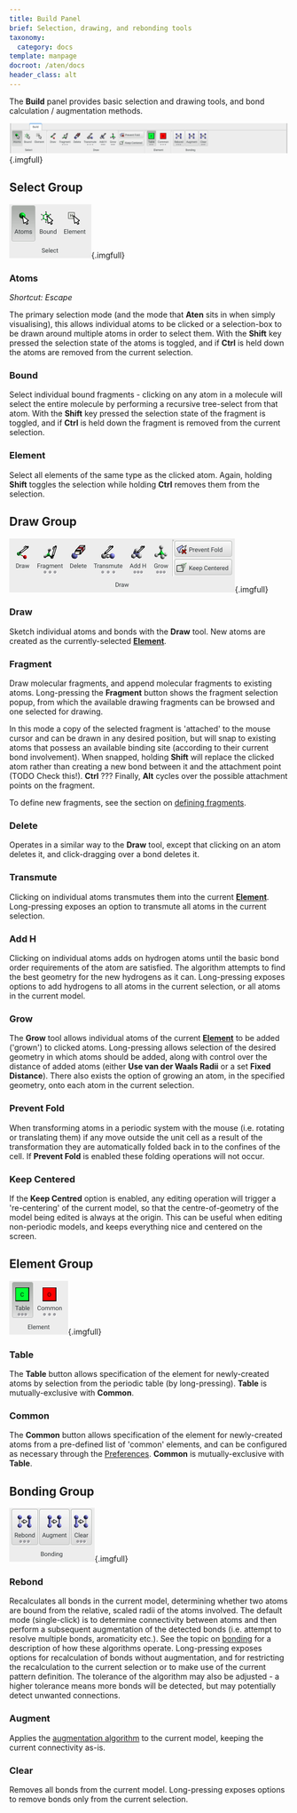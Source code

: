 ```yaml
---
title: Build Panel
brief: Selection, drawing, and rebonding tools
taxonomy:
  category: docs
template: manpage
docroot: /aten/docs
header_class: alt
---
```


The **Build** panel provides basic selection and drawing tools, and bond calculation / augmentation methods.

![Build Panel](panel.png){.imgfull}

## Select Group <a id="select"></a>

![Select Group](select.png){.imgfull}

### Atoms

_Shortcut: Escape_

The primary selection mode (and the mode that **Aten** sits in when simply visualising), this allows individual atoms to be clicked or a selection-box to be drawn around multiple atoms in order to select them. With the **Shift** key pressed the selection state of the atoms is toggled, and if **Ctrl** is held down the atoms are removed from the current selection.

### Bound

Select individual bound fragments - clicking on any atom in a molecule will select the entire molecule by performing a recursive tree-select from that atom. With the **Shift** key pressed the selection state of the fragment is toggled, and if **Ctrl** is held down the fragment is removed from the current selection.

### Element

Select all elements of the same type as the clicked atom. Again, holding **Shift** toggles the selection while holding **Ctrl** removes them from the selection.

## Draw Group <a id="draw"></a>

![Draw Group](draw.png){.imgfull}

### Draw

Sketch individual atoms and bonds with the **Draw** tool. New atoms are created as the currently-selected [**Element**](/aten/docs/gui/build#element).

### Fragment

Draw molecular fragments, and append molecular fragments to existing atoms. Long-pressing the **Fragment** button shows the fragment selection popup, from which the available drawing fragments can be browsed and one selected for drawing.

In this mode a copy of the selected fragment is 'attached' to the mouse cursor and can be drawn in any desired position, but will snap to existing atoms that possess an available binding site (according to their current bond involvement). When snapped, holding **Shift** will replace the clicked atom rather than creating a new bond between it and the attachment point (TODO Check this!). **Ctrl** ??? Finally, **Alt** cycles over the possible attachment points on the fragment.

To define new fragments, see the section on [defining fragments](/aten/docs/user/fragments).

### Delete

Operates in a similar way to the **Draw** tool, except that clicking on an atom deletes it, and click-dragging over a bond deletes it.

### Transmute

Clicking on individual atoms transmutes them into the current [**Element**](/aten/docs/gui/build#element). Long-pressing exposes an option to transmute all atoms in the current selection.

### Add H

Clicking on individual atoms adds on hydrogen atoms until the basic bond order requirements of the atom are satisfied. The algorithm attempts to find the best geometry for the new hydrogens as it can. Long-pressing exposes options to add hydrogens to all atoms in the current selection, or all atoms in the current model.

### Grow

The **Grow** tool allows individual atoms of the current [**Element**](/aten/docs/gui/build#element) to be added ('grown') to clicked atoms. Long-pressing allows selection of the desired geometry in which atoms should be added, along with control over the distance of added atoms (either **Use van der Waals Radii** or a set **Fixed Distance**). There also exists the option of growing an atom, in the specified geometry, onto each atom in the current selection.

### Prevent Fold

When transforming atoms in a periodic system with the mouse (i.e. rotating or translating them) if any move outside the unit cell as a result of the transformation they are automatically folded back in to the confines of the cell. If **Prevent Fold** is enabled these folding operations will not occur.

### Keep Centered

If the **Keep Centred** option is enabled, any editing operation will trigger a 're-centering' of the current model, so that the centre-of-geometry of the model being edited is always at the origin. This can be useful when editing non-periodic models, and keeps everything nice and centered on the screen.

## Element Group <a id="element"></a>

![Element Group](element.png){.imgfull}

### Table

The **Table** button allows specification of the element for newly-created atoms by selection from the periodic table (by long-pressing). **Table** is mutually-exclusive with **Common**.

### Common

The **Common** button allows specification of the element for newly-created atoms from a pre-defined list of 'common' elements, and can be configured as necessary through the [Preferences](/aten/docs/gui/prefs). **Common** is mutually-exclusive with **Table**.

## Bonding Group <a id="bonding"></a>

![Bonding Group](bonding.png){.imgfull}

### Rebond

Recalculates all bonds in the current model, determining whether two atoms are bound from the relative, scaled radii of the atoms involved. The default mode (single-click) is to determine connectivity between atoms and then perform a subsequent augmentation of the detected bonds (i.e. attempt to resolve multiple bonds, aromaticity etc.). See the topic on [bonding](/aten/docs/topics/bonding) for a description of how these algorithms operate. Long-pressing exposes options for recalculation of bonds without augmentation, and for restricting the recalculation to the current selection or to make use of the current pattern definition. The tolerance of the algorithm may also be adjusted - a higher tolerance means more bonds will be detected, but may potentially detect unwanted connections.

### Augment

Applies the [augmentation algorithm](/aten/docs/topics/bonding#augmentation) to the current model, keeping the current connectivity as-is.

### Clear

Removes all bonds from the current model. Long-pressing exposes options to remove bonds only from the current selection.

